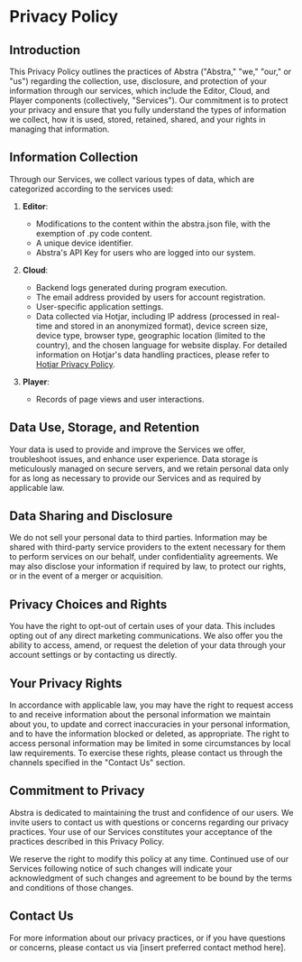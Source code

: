 # Privacy Policy

## Introduction

This Privacy Policy outlines the practices of Abstra ("Abstra," "we," "our," or "us") regarding the collection, use, disclosure, and protection of your information through our services, which include the Editor, Cloud, and Player components (collectively, "Services"). Our commitment is to protect your privacy and ensure that you fully understand the types of information we collect, how it is used, stored, retained, shared, and your rights in managing that information.

## Information Collection

Through our Services, we collect various types of data, which are categorized according to the services used:

1. **Editor**:
   - Modifications to the content within the abstra.json file, with the exemption of .py code content.
   - A unique device identifier.
   - Abstra's API Key for users who are logged into our system.

2. **Cloud**:
   - Backend logs generated during program execution.
   - The email address provided by users for account registration.
   - User-specific application settings.
   - Data collected via Hotjar, including IP address (processed in real-time and stored in an anonymized format), device screen size, device type, browser type, geographic location (limited to the country), and the chosen language for website display. For detailed information on Hotjar's data handling practices, please refer to [Hotjar Privacy Policy](https://www.hotjar.com/legal/policies/privacy/).

3. **Player**:
   - Records of page views and user interactions.

## Data Use, Storage, and Retention

Your data is used to provide and improve the Services we offer, troubleshoot issues, and enhance user experience. Data storage is meticulously managed on secure servers, and we retain personal data only for as long as necessary to provide our Services and as required by applicable law.

## Data Sharing and Disclosure

We do not sell your personal data to third parties. Information may be shared with third-party service providers to the extent necessary for them to perform services on our behalf, under confidentiality agreements. We may also disclose your information if required by law, to protect our rights, or in the event of a merger or acquisition.

## Privacy Choices and Rights

You have the right to opt-out of certain uses of your data. This includes opting out of any direct marketing communications. We also offer you the ability to access, amend, or request the deletion of your data through your account settings or by contacting us directly.

## Your Privacy Rights

In accordance with applicable law, you may have the right to request access to and receive information about the personal information we maintain about you, to update and correct inaccuracies in your personal information, and to have the information blocked or deleted, as appropriate. The right to access personal information may be limited in some circumstances by local law requirements. To exercise these rights, please contact us through the channels specified in the "Contact Us" section.

## Commitment to Privacy

Abstra is dedicated to maintaining the trust and confidence of our users. We invite users to contact us with questions or concerns regarding our privacy practices. Your use of our Services constitutes your acceptance of the practices described in this Privacy Policy.

We reserve the right to modify this policy at any time. Continued use of our Services following notice of such changes will indicate your acknowledgment of such changes and agreement to be bound by the terms and conditions of those changes.

## Contact Us

For more information about our privacy practices, or if you have questions or concerns, please contact us via [insert preferred contact method here].

